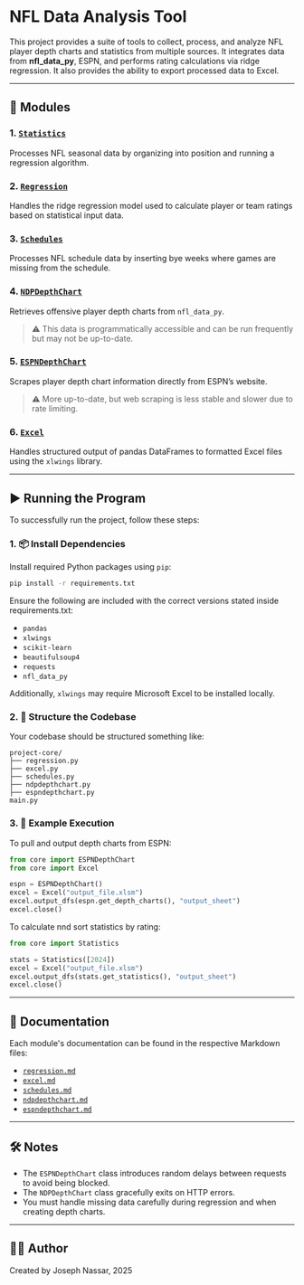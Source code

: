 # NFL Data Analysis Tool

This project provides a suite of tools to collect, process, and analyze NFL player depth charts and statistics from multiple sources. It integrates data from **nfl_data_py**, ESPN, and performs rating calculations via ridge regression. It also provides the ability to export processed data to Excel.

---

## 📂 Modules

### 1. [`Statistics`](./core/statistics.py)
Processes NFL seasonal data by organizing into position and running a regression algorithm.

### 2. [`Regression`](./core/regression.py)
Handles the ridge regression model used to calculate player or team ratings based on statistical input data.

### 3. [`Schedules`](./core/schedules.py)
Processes NFL schedule data by inserting bye weeks where games are missing from the schedule.

### 4. [`NDPDepthChart`](./core/ndpdepthchart.py)
Retrieves offensive player depth charts from `nfl_data_py`.  
> ⚠️ This data is programmatically accessible and can be run frequently but may not be up-to-date.

### 5. [`ESPNDepthChart`](./core/espndepthchart.py)
Scrapes player depth chart information directly from ESPN’s website.  
> ⚠️ More up-to-date, but web scraping is less stable and slower due to rate limiting.

### 6. [`Excel`](./core/excel.py)
Handles structured output of pandas DataFrames to formatted Excel files using the `xlwings` library.

---

## ▶️ Running the Program

To successfully run the project, follow these steps:

### 1. 📦 Install Dependencies
Install required Python packages using `pip`:

```bash
pip install -r requirements.txt
```

Ensure the following are included with the correct versions stated inside requirements.txt:
- `pandas`
- `xlwings`
- `scikit-learn`
- `beautifulsoup4`
- `requests`
- `nfl_data_py`

Additionally, `xlwings` may require Microsoft Excel to be installed locally.

### 2. 🧩 Structure the Codebase

Your codebase should be structured something like:

```
project-core/
├── regression.py
├── excel.py
├── schedules.py
├── ndpdepthchart.py
├── espndepthchart.py
main.py
```

### 3. 🚀 Example Execution

To pull and output depth charts from ESPN:

```python
from core import ESPNDepthChart
from core import Excel

espn = ESPNDepthChart()
excel = Excel("output_file.xlsm")
excel.output_dfs(espn.get_depth_charts(), "output_sheet")
excel.close()
```

To calculate nnd sort statistics by rating:

```python
from core import Statistics

stats = Statistics([2024])
excel = Excel("output_file.xlsm")
excel.output_dfs(stats.get_statistics(), "output_sheet")
excel.close()
```

---

## 📘 Documentation

Each module's documentation can be found in the respective Markdown files:

- [`regression.md`](./docs/regression.md)
- [`excel.md`](./docs/excel.md)
- [`schedules.md`](./docs/schedules.md)
- [`ndpdepthchart.md`](./docs/ndpdepthchart.md)
- [`espndepthchart.md`](./docs/espndepthchart.md)

---

## 🛠️ Notes

- The `ESPNDepthChart` class introduces random delays between requests to avoid being blocked.
- The `NDPDepthChart` class gracefully exits on HTTP errors.
- You must handle missing data carefully during regression and when creating depth charts.

---

## 👨‍💻 Author

Created by Joseph Nassar, 2025  
